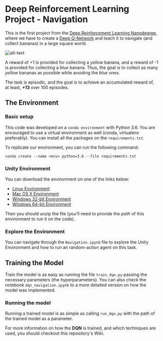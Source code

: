 # Deep Reinforcement Learning Project - Navigation

This is the first project from the [Deep Reinforcement Learning Nanodegree](https://www.udacity.com/course/deep-reinforcement-learning-nanodegree--nd893), where we have to create a [Deep Q-Network](https://storage.googleapis.com/deepmind-media/dqn/DQNNaturePaper.pdf) and teach it to navigate (and collect bananas) in a large square world. 

![alt-text](images/banana.gif)

A reward of +1 is provided for collecting a *yellow* banana, and a reward of -1 is provided for collecting a *blue* banana. Thus, the goal is to collect as many *yellow* bananas as possible while avoiding the *blue* ones. 

The task is episodic, and the goal is to achieve an accumulated reward of, at least, **+13** over 100 episodes.

## The Environment

### Basic setup

This code was developed on a `conda environment` with Python 3.6. You are encouraged to use a virtual environment as well (conda, virtualenv preferably). You can install all the packages on the `requirements.txt`.

To replicate our environment, you can run the following command: 
```shell
conda create --name <env> python=3.6 --file requirements.txt
```

### Unity Environment

You can download the environment on one of the links below:

* [Linux Environment](https://s3-us-west-1.amazonaws.com/udacity-drlnd/P1/Banana/Banana_Linux.zip)
* [Mac OS X Environment](https://s3-us-west-1.amazonaws.com/udacity-drlnd/P1/Banana/Banana.app.zip)
* [Windows 32-bit Environment](https://s3-us-west-1.amazonaws.com/udacity-drlnd/P1/Banana/Banana_Windows_x86.zip)
* [Windows 64-bit Environment](https://s3-us-west-1.amazonaws.com/udacity-drlnd/P1/Banana/Banana_Windows_x86_64.zip)

Then you should unzip the file (you'll need to provide the *path* of this environment to run it on the code). 

### Explore the Environment

You can navigate through the `Navigation.ipynb` file to explore the Unity Environment and how to run an random-action agent on this task. 

## Training the Model

Train the model is as easy as running the file `train_dqn.py` passing the necessary parameters (the hyperparameters). You can also check the notebook `dqn_navigation.ipynb` to a more detailed version on how the model was implemented. 

### Running the model

Running a trained model is as simple as calling `run_dqn.py` with the path of the trained model as a parameter. 

For more information on how the **DQN** is trained, and which techniques are used, you should checkout this repository's Wiki. 

